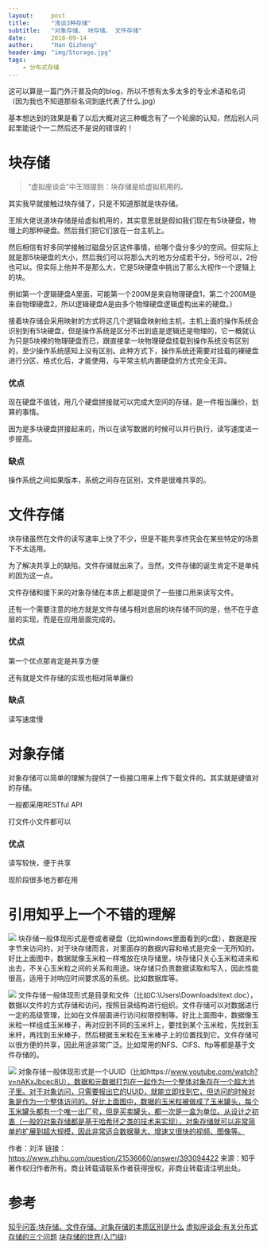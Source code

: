 ```yaml
---
layout:     post
title:      "浅谈3种存储"
subtitle:   "对象存储、 块存储、 文件存储"
date:       2018-09-14
author:     "Han Qizheng"
header-img: "img/Storage.jpg"
tags:
    - 分布式存储
---
```

这可以算是一篇门外汗普及向的blog，所以不想有太多太多的专业术语和名词（因为我也不知道那些名词到底代表了什么.jpg）

基本想达到的效果是看了以后大概对这三种概念有了一个轮廓的认知，然后别人问起里能说个一二然后还不是说的错误的！

# 块存储

> “虚拟座谈会”中王旭提到：块存储是给虚拟机用的。


其实我早就接触过块存储了，只是不知道那就是块存储。

王旭大佬说道块存储是给虚拟机用的，其实意思就是假如我们现在有5块硬盘，物理上的那种硬盘。然后我们把它们放在一台主机上。

然后相信有好多同学接触过磁盘分区这件事情，给哪个盘分多少的空间。但实际上就是那5块硬盘的大小，然后我们可以将那么大的地方分成若干分，5份可以，2份也可以。但实际上他并不是那么大，它是5块硬盘中挑出了那么大视作一个逻辑上的块。

例如第一个逻辑硬盘A里面，可能第一个200M是来自物理硬盘1，第二个200M是来自物理硬盘2，所以逻辑硬盘A是由多个物理硬盘逻辑虚构出来的硬盘。）      

接着块存储会采用映射的方式将这几个逻辑盘映射给主机，主机上面的操作系统会识别到有5块硬盘，但是操作系统是区分不出到底是逻辑还是物理的，它一概就认为只是5块裸的物理硬盘而已，跟直接拿一块物理硬盘挂载到操作系统没有区别的，至少操作系统感知上没有区别。此种方式下，操作系统还需要对挂载的裸硬盘进行分区、格式化后，才能使用，与平常主机内置硬盘的方式完全无异。


### 优点
现在硬盘不值钱，用几个硬盘拼接就可以完成大空间的存储，是一件相当廉价，划算的事情。

因为是多块硬盘拼接起来的，所以在读写数据的时候可以并行执行，读写速度进一步提高。
### 缺点
操作系统之间如果版本，系统之间存在区别，文件是很难共享的。


# 文件存储



块存储虽然在文件的读写速率上快了不少，但是不能共享终究会在某些特定的场景下不太适用。

为了解决共享上的缺陷，文件存储就出来了。当然，文件存储的诞生肯定不是单纯的因为这一点。

文件存储和接下来的对象存储在本质上都是提供了一些接口用来读写文件。

还有一个需要注意的地方就是文件存储与相对底层的块存储不同的是，他不在乎底层的实现，而是在应用层面完成的。

### 优点
第一个优点那肯定是共享方便

还有就是文件存储的实现也相对简单廉价

### 缺点
读写速度慢

# 对象存储
对象存储可以简单的理解为提供了一些接口用来上传下载文件的。其实就是键值对的存储。

一般都采用RESTful API

打文件小文件都可以

### 优点
读写较快，便于共享

现阶段很多地方都在用

# 引用知乎上一个不错的理解
![](https://pic2.zhimg.com/80/v2-f359dd921a4b296e6e5c5216587d8b59_hd.jpg)
块存储一般体现形式是卷或者硬盘（比如windows里面看到的c盘），数据是按字节来访问的，对于块存储而言，对里面存的数据内容和格式是完全一无所知的。好比上面图中，数据就像玉米粒一样堆放在块存储里，块存储只关心玉米粒进来和出去，不关心玉米粒之间的关系和用途。块存储只负责数据读取和写入，因此性能很高，适用于对响应时间要求高的系统。比如数据库等。

![](https://pic2.zhimg.com/80/v2-9b3ad5b5539a32b87007ab24caa93259_hd.jpg)
文件存储一般体现形式是目录和文件（比如C:\Users\Downloads\text.doc），数据以文件的方式存储和访问，按照目录结构进行组织。文件存储可以对数据进行一定的高级管理，比如在文件层面进行访问权限控制等。好比上面图中，数据像玉米粒一样组成玉米棒子，再对应到不同的玉米杆上，要找到某个玉米粒，先找到玉米杆，再找到玉米棒子，然后根据玉米粒在玉米棒子上的位置找到它。文件存储可以很方便的共享，因此用途非常广泛。比如常用的NFS、CIFS、ftp等都是基于文件存储的。

![](https://pic3.zhimg.com/80/v2-3675fbd0824c938a022a5424e17d92e2_hd.jpg)
对象存储一般体现形式是一个UUID（比如https://www.youtube.com/watch?v=nAKxJbcec8U），数据和元数据打包在一起作为一个整体对象存在一个超大池子里。对于对象访问，只需要报出它的UUID，就能立即找到它，但访问的时候对象是作为一个整体访问的。好比上面图中，数据的玉米粒被做成了玉米罐头，每个玉米罐头都有一个唯一出厂号，但是买卖罐头，都一次是一盒为单位。从设计之初衷（一般的对象存储都是基于哈希环之类的技术来实现），对象存储就可以非常简单的扩展到超大规模，因此非常适合数据量大、增速又很快的视频、图像等。


作者：刘洋
链接：https://www.zhihu.com/question/21536660/answer/393094422
来源：知乎
著作权归作者所有。商业转载请联系作者获得授权，非商业转载请注明出处。




# 参考
[知乎问答:块存储、文件存储、对象存储的本质区别是什么](https://www.zhihu.com/question/21536660)
[虚拟座谈会:有关分布式存储的三个问题](http://www.infoq.com/cn/articles/virtual-forum-three-basic-issues-about-distributed-storage)
[块存储的世界(入门级)](http://www.wzxue.com/%E5%9D%97%E5%AD%98%E5%82%A8%E7%9A%84%E4%B8%96%E7%95%8C/)